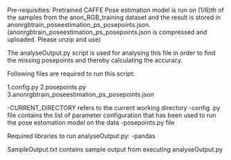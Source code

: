 
Pre-requisities:
Pretrained CAFFE Pose estimation model is run on (1/6)th of the samples from the anon_RGB_training dataset and 
the result is stored in anonrgbtrain_poseestimation_ps_posepoints.json.
(anonrgbtrain_poseestimation_ps_posepoints.json is compressed and uploaded. Please unzip and use)

The analyseOutput.py script is used for analysing this file in order to find the missing posepoints 
and thereby calculating the accuracy.
 
Following files are required to run this script:

1.config.py 
2.posepoints.py 
3.anonrgbtrain_poseestimation_ps_posepoints.json

-CURRENT_DIRECTORY refers to the current working directory
-config .py file contains the list of parameter configuration that has been used to run the pose estomation model on the data
-posepoints.py file

Required libraries to run analyseOutput.py:
-pandas

SampleOutput.txt contains sample output from executing analyseOutput.py